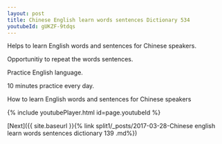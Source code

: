```yaml
---
layout: post
title: Chinese English learn words sentences Dictionary 534 
youtubeId: gUKZF-9tdqs
---
```

 
 
Helps to learn English words and sentences for Chinese speakers.

Opportunitiy to repeat the words sentences. 

Practice English language. 
 
10 minutes practice every day. 
 
How to learn English words and sentences for Chinese speakers 
 
{% include youtubePlayer.html id=page.youtubeId %}
 
 
[Next]({{ site.baseurl }}{% link  split1/_posts/2017-03-28-Chinese english learn words sentences dictionary 139 .md%})
 
